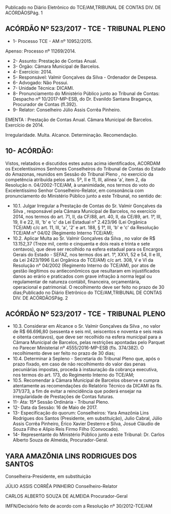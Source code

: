Publicado  no  Diário Eletrônico do TCE/AM,TRIBUNAL DE CONTAS DIV. DE  ACÓRDÃOSPág. 1

## ACÓRDÃO Nº 523/2017 - TCE - TRIBUNAL PLENO

- 1- Processo TCE - AM nº 10952/2015.

Apenso: Processo nº  11269/2014.

- 2- Assunto: Prestação de Contas Anual.
- 3- Órgão: Câmara Municipal de Barcelos.
- 4- Exercício: 2014.
- 5- Responsável: Valmir Gonçalves da Silva - Ordenador de Despesa.
- 6- Advogado: Não Possui.
- 7- Unidade Técnica: DICAMI.
- 8- Pronunciamento do Ministério Público junto ao Tribunal de Contas: Despacho nº 10/2017-MP-ESB, do Dr. Evanildo Santana Bragança, Procurador de Contas (fl.392).
- 9- Relator: Conselheiro Júlio Assis Corrêa Pinheiro.

EMENTA : Prestação  de  Contas  Anual.  Câmara Municipal de Barcelos. Exercício de 2014.

Irregularidade. Multa. Alcance. Determinação. Recomendação.

## 10-  ACÓRDÃO:

Vistos, relatados e discutidos estes autos acima identificados, ACORDAM os Excelentíssimos Senhores Conselheiros do Tribunal de Contas do Estado do Amazonas, reunidos em Sessão do Tribunal Pleno , no exercício da competência atribuída pelos arts. 5º,  II e 11,  III, alínea 'a', item 2, da Resolução n. 04/2002-TCE/AM, à unanimidade, nos termos  do  voto  do  Excelentíssimo  Senhor  Conselheiro-Relator,  em consonância com pronunciamento do Ministério Público junto a este Tribunal, no sentido de:

- 10.1.  Julgar  Irregular a  Prestação  de Contas  do Sr.  Valmir  Gonçalves  da Silva , responsável  pela  Câmara  Municipal  de  Barcelos,  no exercício 2014, nos termos do art. 71, II, da CF/88, art. 40, II, da CE/89, art. 1°, III, 19,  II  e  22,  III,  'b'  e  'c'  da  Lei  Estadual  n°  2.423/96  (Lei  Orgânica TCE/AM) c/c art. 11, III, 'a', '2' e art. 188, § 1°, III, 'b' e 'c' da Resolução TCE/AM n° 04/02 (Regimento Interno TCE/AM);
- 10.2.  Aplicar  Multa ao Sr.  Valmir  Gonçalves  da  Silva , no  valor  de  R$ 13.152,37  (Treze  mil,  cento  e  cinquenta  e  dois  reais  e  trinta  e  sete centavos), que deve ser recolhido na esfera estadual para os Encargos Gerais do Estado - SEFAZ, nos termos dos art. 1°, XXVI, 52 e 54, II e III, da  Lei  2423/1996  (Lei  Orgânica  do  TCE/AM)  c/c  art.  308,  V  e  VI  da Resolução  n°  04/2002  (Regimento  Interno  do  TCE/AM),  por  atos  de gestão  ilegítimos  ou  antieconômicos  que  resultaram  em  injustificados danos  ao  erário  e  praticados  com  grave  infração  à  norma  legal  ou regulamentar de natureza contábil, financeira, orçamentária, operacional e patrimonial. O recolhimento deve ser feito no prazo de 30 dias;Publicado  no  Diário Eletrônico do TCE/AM,TRIBUNAL DE CONTAS DIV. DE  ACÓRDÃOSPág. 2

## ACÓRDÃO Nº 523/2017 - TCE - TRIBUNAL PLENO

- 10.3.  Considerar em Alcance o Sr. Valmir Gonçalves da Silva , no valor de R$ 66.696,80 (sessenta e seis mil, seiscentos e noventa e seis  reais e oitenta centavos), que deve ser recolhido na esfera municipal para a Câmara  Municipal  de  Barcelos,  pelas  restrições apontadas  pelo Parquet no  Parecer  Ministerial nº 4555/2016-MP-ESB (fls. 374/382). O recolhimento deve ser feito no prazo de 30 dias;
- 10.4.  Determinar à Sepleno - Secretaria do Tribunal Pleno que, após o prazo fixado,  em  caso  de  não  recolhimento  do  valor  das  penas  pecuniárias impostas, proceda à instauração da cobrança executiva, nos termos do art. 173, do Regimento Interno do TCE/AM;
- 10.5.  Recomendar à Câmara  Municipal  de  Barcelos observe  e  cumpra atentamente as recomendações do Relatório Técnico da DICAMI às fls. 371/373, a fim de evitar a reincidência que poderá ensejar na irregularidade de Prestações de Contas futuras.
- 11- Ata: 15ª Sessão Ordinária - Tribunal Pleno.
- 12- Data da Sessão: 16 de Maio de 2017.
- 13-  Especificação  do  quorum: Conselheiros: Yara  Amazônia  Lins  Rodrigues  dos Santos (Presidente, em substituição), Julio Cabral, Júlio  Assis Corrêa Pinheiro, Érico Xavier  Desterro  e  Silva,  Josué  Cláudio  de  Souza  Filho  e  Alípio  Reis  Firmo  Filho (Convocado).
- 14-  Representante  do  Ministério  Público  junto  a  este Tribunal: Dr. Carlos  Alberto Souza de Almeida, Procurador-Geral.

## YARA AMAZÔNIA LINS RODRIGUES DOS SANTOS

Conselheira-Presidente, em substituição

JÚLIO ASSIS CORRÊA PINHEIRO Conselheiro-Relator

CARLOS ALBERTO SOUZA DE ALMEIDA Procurador-Geral

IMFN/Decisório feito de acordo com a Resolução nº 30/2012-TCE/AM